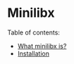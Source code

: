 # Minilibx

Table of contents:

* [What minilibx is?](what-minilibx-is.md)
* [Installation](installation.md)
